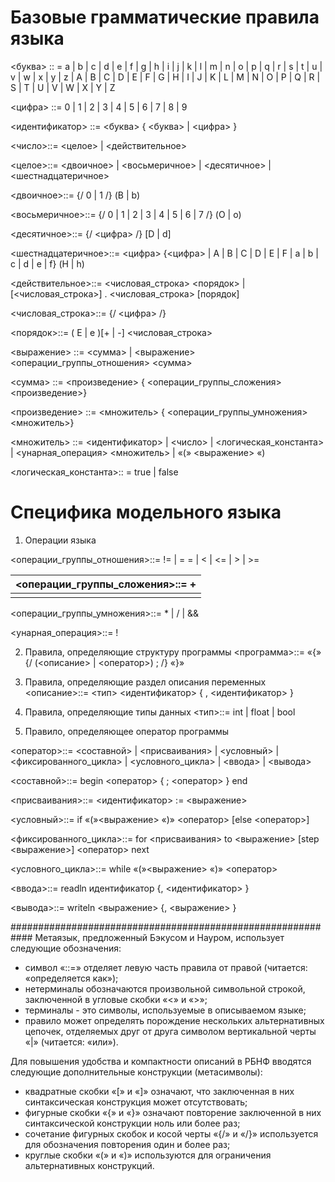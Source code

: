 # Базовые грамматические правила языка

<буква> :: =    a |
                b |
                c |
                d |
                e |
                f |
                g |
                h |
                i |
                j |
                k |
                l |
                m |
                n |
                o |
                p |
                q |
                r |
                s |
                t |
                u |
                v |
                w |
                x |
                y |
                z |
                A |
                B |
                C |
                D |
                E |
                F |
                G |
                H |
                I |
                J |
                K |
                L |
                M |
                N |
                O |
                P |
                Q |
                R |
                S |
                T |
                U |
                V |
                W |
                X |
                Y |
                Z

<цифра> ::= 0 |
            1 |
            2 |
            3 |
            4 |
            5 |
            6 |
            7 |
            8 |
            9

<идентификатор> ::= <буква> { <буква> | <цифра> }

<число>::=  <целое> |
            <действительное>

<целое>::=  <двоичное> |
            <восьмеричное> |
            <десятичное> |
            <шестнадцатеричное>

<двоичное>::= {/ 0 | 1 /} (B | b)

<восьмеричное>::= {/ 0 | 1 | 2 | 3 | 4 | 5 | 6 | 7 /} (O | o)

<десятичное>::= {/ <цифра> /} [D | d]

<шестнадцатеричное>::= <цифра> {<цифра> | A | B | C | D | E | F | a | b | c | d | e | f} (H | h)

<действительное>::= <числовая_строка> <порядок> | [<числовая_строка>] . <числовая_строка> [порядок]

<числовая_строка>::= {/ <цифра> /}

<порядок>::= ( E | e )[+ | -] <числовая_строка>

<выражение> ::= <сумма> |
                <выражение> <операции_группы_отношения> <сумма>

<сумма> ::= <произведение> { <операции_группы_сложения> <произведение>}

<произведение> ::= <множитель> { <операции_группы_умножения> <множитель>}

<множитель> ::= <идентификатор> |
                <число> |
                <логическая_константа> |
                <унарная_операция> <множитель> |
                «(» <выражение> «)

<логическая_константа>:: = true | false

# Специфика модельного языка

1. Операции языка

<операции_группы_отношения>::=  != |
                                = = |
                                < |
                                <= |
                                > |
                                >=

<операции_группы_сложения>::=   + |
                                - |
                                ||

<операции_группы_умножения>::=  * |
                                / |
                                &&

<унарная_операция>::= !



2. Правила, определяющие структуру программы
<программа>::= «{» {/ (<описание> | <оператор>) ; /} «}»



3. Правила, определяющие раздел описания переменных
<описание>::= <тип> <идентификатор> { , <идентификатор> }



4. Правила, определяющие типы данных
<тип>::= int | float | bool



5. Правило, определяющее оператор программы

<оператор>::=   <составной> |
                <присваивания> |
                <условный> |
                <фиксированного_цикла> |
                <условного_цикла> |
                <ввода> |
                <вывода>

<составной>::= begin <оператор> { ; <оператор> } end

<присваивания>::= <идентификатор> := <выражение>

<условный>::= if «(»<выражение> «)» <оператор> [else <оператор>]

<фиксированного_цикла>::= for <присваивания> to <выражение> [step <выражение>] <оператор> next

<условного_цикла>::= while «(»<выражение> «)» <оператор>

<ввода>::= readln идентификатор {, <идентификатор> }

<вывода>::= writeln <выражение> {, <выражение> }


############################################################
Метаязык, предложенный Бэкусом и Науром, использует следующие обозначения:
- символ «::=» отделяет левую часть правила от правой (читается: «определяется как»);
- нетерминалы обозначаются произвольной символьной строкой, заключенной в угловые скобки «<» и «>»;
- терминалы - это символы, используемые в описываемом языке;
- правило может определять порождение нескольких альтернативных цепочек, отделяемых друг от друга символом вертикальной черты «|» (читается: «или»).

Для повышения удобства и компактности описаний в РБНФ вводятся следующие дополнительные конструкции (метасимволы):
- квадратные скобки «[» и «]» означают, что заключенная в них синтаксическая конструкция может отсутствовать;
- фигурные скобки «{» и «}» означают повторение заключенной в них синтаксической конструкции ноль или более раз;
- сочетание фигурных скобок и косой черты «{/» и «/}» используется для
обозначения повторения один и более раз;
- круглые скобки «(» и «)» используются для ограничения альтернативных
конструкций.